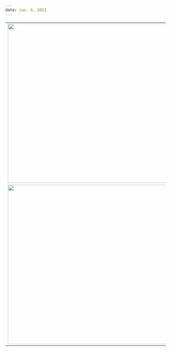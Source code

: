```yaml
---
date: Jan. 6, 2023
---
```


| | | |
|:-------------------------:|:-------------------------:|:-------------------------:|
| <img src="/entry_images/1-6-23/1.png" width="500"> | <img src="/entry_images/1-6-23/2.png" width="500"> | <img src="/entry_images/1-6-23/3.png" width="500"> |
| <img src="/entry_images/1-6-23/4.png" width="500"> | <img src="/entry_images/1-6-23/5.png" width="500"> |
